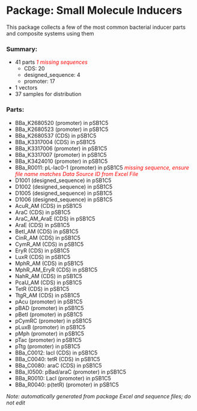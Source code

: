 # Package: Small Molecule Inducers

This package collects a few of the most common bacterial inducer parts and composite systems using them

### Summary:

- 41 parts _<span style="color:red">1 missing sequences</span>_
    - CDS: 20
    - designed_sequence: 4
    - promoter: 17
- 1 vectors
- 37 samples for distribution

### Parts:

- BBa_K2680520 (promoter) in pSB1C5
- BBa_K2680523 (promoter) in pSB1C5
- BBa_K2680537 (CDS) in pSB1C5
- BBa_K3317004 (CDS) in pSB1C5
- BBa_K3317006 (promoter) in pSB1C5
- BBa_K3317007 (promoter) in pSB1C5
- BBa_K3424010 (promoter) in pSB1C5
- BBa_R0011: pL-lac0-1 (promoter) in pSB1C5 _<span style="color:red">missing sequence, ensure file name matches Data Source ID from Excel File</span>_
- D1001 (designed_sequence) in pSB1C5
- D1002 (designed_sequence) in pSB1C5
- D1005 (designed_sequence) in pSB1C5
- D1006 (designed_sequence) in pSB1C5
- AcuR_AM (CDS) in pSB1C5
- AraC (CDS) in pSB1C5
- AraC_AM_AraE (CDS) in pSB1C5
- AraE (CDS) in pSB1C5
- BetI_AM (CDS) in pSB1C5
- CinR_AM (CDS) in pSB1C5
- CymR_AM (CDS) in pSB1C5
- EryR (CDS) in pSB1C5
- LuxR (CDS) in pSB1C5
- MphR_AM (CDS) in pSB1C5
- MphR_AM_EryR (CDS) in pSB1C5
- NahR_AM (CDS) in pSB1C5
- PcaU_AM (CDS) in pSB1C5
- TetR (CDS) in pSB1C5
- TtgR_AM (CDS) in pSB1C5
- pAcu (promoter) in pSB1C5
- pBAD (promoter) in pSB1C5
- pBetI (promoter) in pSB1C5
- pCymRC (promoter) in pSB1C5
- pLuxB (promoter) in pSB1C5
- pMph (promoter) in pSB1C5
- pTac (promoter) in pSB1C5
- pTtg (promoter) in pSB1C5
- BBa_C0012: lacI (CDS) in pSB1C5
- BBa_C0040: tetR (CDS) in pSB1C5
- BBa_C0080: araC (CDS) in pSB1C5
- BBa_I0500: pBad/araC (promoter) in pSB1C5
- BBa_R0010: LacI (promoter) in pSB1C5
- BBa_R0040: p(tetR) (promoter) in pSB1C5

_Note: automatically generated from package Excel and sequence files; do not edit_
